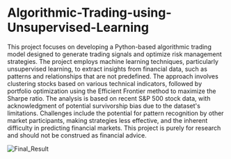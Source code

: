 # Algorithmic-Trading-using-Unsupervised-Learning
This project focuses on developing a Python-based algorithmic trading model designed to generate trading signals and optimize risk management strategies. The project employs machine learning techniques, particularly unsupervised learning, to extract insights from financial data, such as patterns and relationships that are not predefined. The approach involves clustering stocks based on various technical indicators, followed by portfolio optimization using the Efficient Frontier method to maximize the Sharpe ratio. The analysis is based on recent S&P 500 stock data, with acknowledgment of potential survivorship bias due to the dataset's limitations. Challenges include the potential for pattern recognition by other market participants, making strategies less effective, and the inherent difficulty in predicting financial markets.
This project is purely for research and should not be construed as financial advice.

![Final_Result](https://github.com/user-attachments/assets/8beca4a0-1f1d-48b1-bf58-3826969c6a85)
